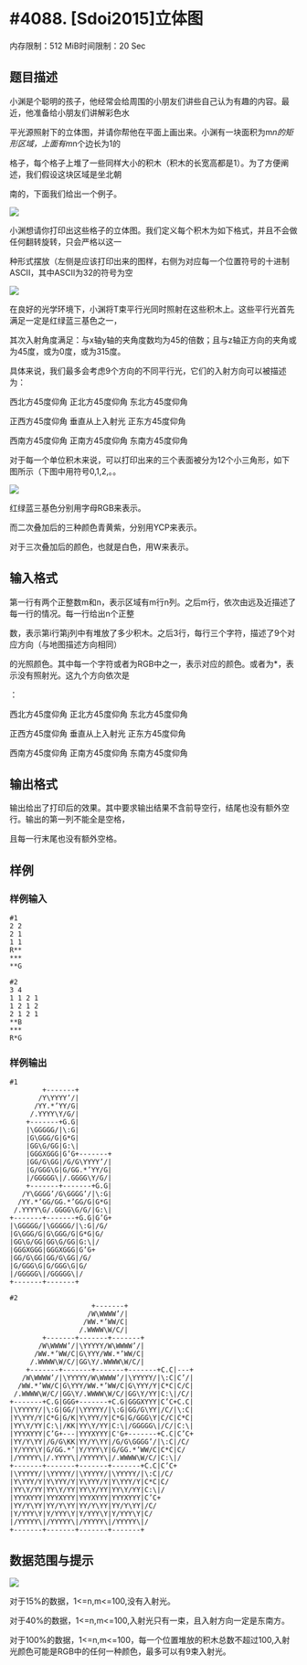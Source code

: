 # #4088. [Sdoi2015]立体图

内存限制：512 MiB时间限制：20 Sec

## 题目描述

小渊是个聪明的孩子，他经常会给周围的小朋友们讲些自己认为有趣的内容。最近，他准备给小朋友们讲解彩色水

平光源照射下的立体图，并请你帮他在平面上画出来。小渊有一块面积为m*n的矩形区域，上面有m*n个边长为1的

格子，每个格子上堆了一些同样大小的积木（积木的长宽高都是1）。为了方便阐述，我们假设这块区域是坐北朝

南的，下面我们给出一个例子。

![](upload/201505/1.png)

小渊想请你打印出这些格子的立体图。我们定义每个积木为如下格式，并且不会做任何翻转旋转，只会严格以这一

种形式摆放（左侧是应该打印出来的图样，右侧为对应每一个位置符号的十进制ASCII，其中ASCII为32的符号为空

![](upload/201505/2.png)

在良好的光学环境下，小渊将T束平行光同时照射在这些积木上。这些平行光首先满足一定是红绿蓝三基色之一，

其次入射角度满足：与x轴y轴的夹角度数均为45的倍数；且与z轴正方向的夹角或为45度，或为0度，或为315度。

具体来说，我们最多会考虑9个方向的不同平行光，它们的入射方向可以被描述为：

   西北方45度仰角  正北方45度仰角  东北方45度仰角

   正西方45度仰角  垂直从上入射光  正东方45度仰角

   西南方45度仰角  正南方45度仰角  东南方45度仰角

对于每一个单位积木来说，可以打印出来的三个表面被分为12个小三角形，如下图所示（下图中用符号0,1,2,。。

![](upload/201505/3.png)

 红绿蓝三基色分别用字母RGB来表示。

而二次叠加后的三种颜色青黄紫，分别用YCP来表示。

对于三次叠加后的颜色，也就是白色，用W来表示。

## 输入格式

第一行有两个正整数m和n，表示区域有m行n列。之后m行，依次由远及近描述了每一行的情况。每一行给出n个正整

数，表示第i行第j列中有堆放了多少积木。之后3行，每行三个字符，描述了9个对应方向（与地图描述方向相同）

的光照颜色。其中每一个字符或者为RGB中之一，表示对应的颜色。或者为*，表示没有照射光。这九个方向依次是

：

   西北方45度仰角  正北方45度仰角  东北方45度仰角

   正西方45度仰角  垂直从上入射光  正东方45度仰角

   西南方45度仰角  正南方45度仰角  东南方45度仰角

## 输出格式

输出给出了打印后的效果。其中要求输出结果不含前导空行，结尾也没有额外空行。输出的第一列不能全是空格，

且每一行末尾也没有额外空格。

## 样例

### 样例输入

    
    #1
    2 2
    2 1
    1 1
    R**
    ***
    **G
    
    #2
    3 4
    1 1 2 1
    1 2 1 2
    2 1 2 1
    **B
    ***
    R*G
    
    
    
    

### 样例输出

    
    #1
            +-------+
           /Y\YYYY’/|
          /YY.*’YY/G|
         /.YYYY\Y/G/|
        +-------+G.G|
        |\GGGGG/|\:G|
        |G\GGG/G|G*G|
        |GG\G/GG|G:\|
        |GGGXGGG|G’G+-------+
        |GG/G\GG|/G/G\YYYY’/|
        |G/GGG\G|G/GG.*’YY/G|
        |/GGGGG\|/.GGGG\Y/G/|
        +-------+-------+G.G|
       /Y\GGGG’/G\GGGG’/|\:G|
      /YY.*’GG/GG.*’GG/G|G*G|
     /.YYYY\G/.GGGG\G/G/|G:\|
    +-------+-------+G.G|G’G+
    |\GGGGG/|\GGGGG/|\:G|/G/
    |G\GGG/G|G\GGG/G|G*G|G/
    |GG\G/GG|GG\G/GG|G:\|/
    |GGGXGGG|GGGXGGG|G’G+
    |GG/G\GG|GG/G\GG|/G/
    |G/GGG\G|G/GGG\G|G/
    |/GGGGG\|/GGGGG\|/
    +-------+-------+
    
    #2
                        +-------+
                       /W\WWWW’/|
                      /WW.*’WW/C|
                     /.WWWW\W/C/|
            +-------+-------+-------+
           /W\WWWW’/|\YYYYY/W\WWWW’/|
          /WW.*’WW/C|G\YYY/WW.*’WW/C|
         /.WWWW\W/C/|GG\Y/.WWWW\W/C/|
        +-------+-------+-------+-------+C.C|---+
       /W\WWWW’/|\YYYYY/W\WWWW’/|\YYYYY/|\:C|C’/|
      /WW.*’WW/C|G\YYY/WW.*’WW/C|G\YYY/Y|C*C|C/C|
     /.WWWW\W/C/|GG\Y/.WWWW\W/C/|GG\Y/YY|C:\|/C/|
    +-------+C.G|GGG+-------+C.G|GGGXYYY|C’C+C.C|
    |\YYYYY/|\:G|GG/|\YYYYY/|\:G|GG/G\YY|/C/|\:C|
    |Y\YYY/Y|C*G|G/K|Y\YYY/Y|C*G|G/GGG\Y|C/C|C*C|
    |YY\Y/YY|C:\|/KK|YY\Y/YY|C:\|/GGGGG\|/C/|C:\|
    |YYYXYYY|C’G+---|YYYXYYY|C'G+-------+C.C|C’C+
    |YY/Y\YY|/G/G\KK|YY/Y\YY|/G/G\GGGG’/|\:C|/C/
    |Y/YYY\Y|G/GG.*’|Y/YYY\Y|G/GG.*’WW/C|C*C|C/
    |/YYYYY\|/.YYYY\|/YYYYY\|/.WWWW\W/C/|C:\|/
    +-------+-------+-------+-------+C.C|C’C+
    |\YYYYY/|\YYYYY/|\YYYYY/|\YYYYY/|\:C|/C/
    |Y\YYY/Y|Y\YYY/Y|Y\YYY/Y|Y\YYY/Y|C*C|C/
    |YY\Y/YY|YY\Y/YY|YY\Y/YY|YY\Y/YY|C:\|/
    |YYYXYYY|YYYXYYY|YYYXYYY|YYYXYYY|C’C+
    |YY/Y\YY|YY/Y\YY|YY/Y\YY|YY/Y\YY|/C/
    |Y/YYY\Y|Y/YYY\Y|Y/YYY\Y|Y/YYY\Y|C/
    |/YYYYY\|/YYYYY\|/YYYYY\|/YYYYY\|/
    +-------+-------+-------+-------+
    

## 数据范围与提示

 

![](upload/201505/5.png)

对于15%的数据，1<=n,m<=100,没有入射光。

对于40%的数据，1<=n,m<=100,入射光只有一束，且入射方向一定是东南方。

对于100%的数据，1<=n,m<=100，每一个位置堆放的积木总数不超过100,入射光颜色可能是RGB中的任何一种颜色，最多可以有9束入射光。
